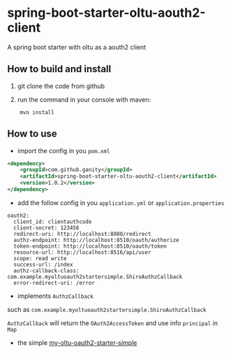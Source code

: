 # spring-boot-starter-oltu-aouth2-client
A spring boot starter with oltu as a aouth2 client
## How to build and install

1. git clone the code from github

2. run the command in your console with maven:

```
	mvn install
```

## How to use 

- import the config in you `pom.xml`

```xml
<dependency>
    <groupId>com.github.ganity</groupId>
    <artifactId>spring-boot-starter-oltu-aouth2-client</artifactId>
    <version>1.0.2</version>
</dependency>
```

- add the follow config in you `application.yml` or `application.properties` 

```shell
oauth2:
  client_id: clientauthcode
  client-secret: 123456
  redirect-uri: http://localhost:8080/redirect
  authz-endpoint: http://localhost:8510/oauth/authorize
  token-endpoint: http://localhost:8510/oauth/token
  resource-url: http://localhost:8516/api/user
  scope: read write
  success-url: /index
  authz-callback-class: com.example.myoltuoauth2startersimple.ShiroAuthzCallback
  error-redirect-uri: /error
```
- implements `AuthzCallback` 

such as `com.example.myoltuoauth2startersimple.ShiroAuthzCallback`

`AuthzCallback` will return the `OAuth2AccessToken` and use info `principal` in `Map`

- the simple [my-oltu-oauth2-starter-simple](https://github.com/ganity/my-oltu-oauth2-starter-simple.git)



